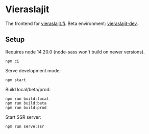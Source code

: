 # Vieraslajit
The frontend for [vieraslajit.fi](https://vieraslajit.fi.laji.fi). Beta environment: [vieraslajit-dev](https://vieraslajit-dev.laji.fi).

## Setup
Requires node 14.20.0 (node-sass won't build on newer versions).

```
npm ci
```

Serve development mode:
```
npm start
```

Build local/beta/prod:
```
npm run build:local
npm run build:beta
npm run build:prod
```

Start SSR server:
```
npm run serve:ssr
```

